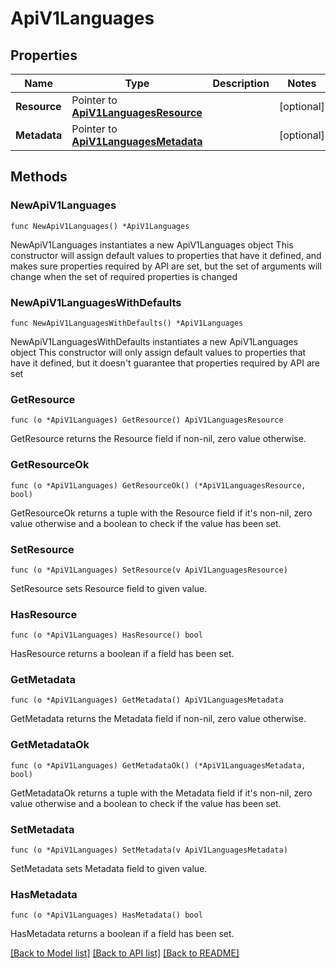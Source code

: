 # ApiV1Languages

## Properties

Name | Type | Description | Notes
------------ | ------------- | ------------- | -------------
**Resource** | Pointer to [**ApiV1LanguagesResource**](ApiV1LanguagesResource.md) |  | [optional] 
**Metadata** | Pointer to [**ApiV1LanguagesMetadata**](ApiV1LanguagesMetadata.md) |  | [optional] 

## Methods

### NewApiV1Languages

`func NewApiV1Languages() *ApiV1Languages`

NewApiV1Languages instantiates a new ApiV1Languages object
This constructor will assign default values to properties that have it defined,
and makes sure properties required by API are set, but the set of arguments
will change when the set of required properties is changed

### NewApiV1LanguagesWithDefaults

`func NewApiV1LanguagesWithDefaults() *ApiV1Languages`

NewApiV1LanguagesWithDefaults instantiates a new ApiV1Languages object
This constructor will only assign default values to properties that have it defined,
but it doesn't guarantee that properties required by API are set

### GetResource

`func (o *ApiV1Languages) GetResource() ApiV1LanguagesResource`

GetResource returns the Resource field if non-nil, zero value otherwise.

### GetResourceOk

`func (o *ApiV1Languages) GetResourceOk() (*ApiV1LanguagesResource, bool)`

GetResourceOk returns a tuple with the Resource field if it's non-nil, zero value otherwise
and a boolean to check if the value has been set.

### SetResource

`func (o *ApiV1Languages) SetResource(v ApiV1LanguagesResource)`

SetResource sets Resource field to given value.

### HasResource

`func (o *ApiV1Languages) HasResource() bool`

HasResource returns a boolean if a field has been set.

### GetMetadata

`func (o *ApiV1Languages) GetMetadata() ApiV1LanguagesMetadata`

GetMetadata returns the Metadata field if non-nil, zero value otherwise.

### GetMetadataOk

`func (o *ApiV1Languages) GetMetadataOk() (*ApiV1LanguagesMetadata, bool)`

GetMetadataOk returns a tuple with the Metadata field if it's non-nil, zero value otherwise
and a boolean to check if the value has been set.

### SetMetadata

`func (o *ApiV1Languages) SetMetadata(v ApiV1LanguagesMetadata)`

SetMetadata sets Metadata field to given value.

### HasMetadata

`func (o *ApiV1Languages) HasMetadata() bool`

HasMetadata returns a boolean if a field has been set.


[[Back to Model list]](../README.md#documentation-for-models) [[Back to API list]](../README.md#documentation-for-api-endpoints) [[Back to README]](../README.md)


